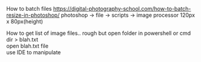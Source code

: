 How to batch files https://digital-photography-school.com/how-to-batch-resize-in-photoshop/
photoshop -> file -> scripts -> image processor
120px x 80px(height)

How to get list of image files.. rough but
open folder in powershell or cmd
dir > blah.txt  
open blah.txt file  
use IDE to manipulate
